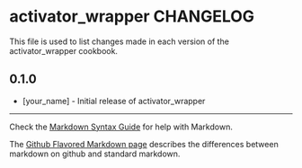 activator_wrapper CHANGELOG
===========================

This file is used to list changes made in each version of the activator_wrapper cookbook.

0.1.0
-----
- [your_name] - Initial release of activator_wrapper

- - -
Check the [Markdown Syntax Guide](http://daringfireball.net/projects/markdown/syntax) for help with Markdown.

The [Github Flavored Markdown page](http://github.github.com/github-flavored-markdown/) describes the differences between markdown on github and standard markdown.
